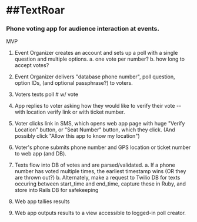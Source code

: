 ##TextRoar
=====
### Phone voting app for audience interaction at events.

MVP

  1. Event Organizer creates an account and sets up a poll with a single question and multiple options.
    a. one vote per number?
    b. how long to accept votes?
  
  2. Event Organizer delivers "database phone number", poll question, option IDs, (and optional passphrase?) to voters.

  3. Voters texts poll # w/ vote

  4. App replies to voter asking how they would like to verify their vote --  with location verify link or with ticket number.

  5. Voter clicks link in SMS, which opens web app page with huge "Verify Location" button, or "Seat Number" button, which they click. (And possibly click "Allow this app to know my location")

  6. Voter's phone submits phone number and GPS location or ticket number to web app (and DB).
  
  7. Texts flow into DB of votes and are parsed/validated.
    a. If a phone number has voted multiple times, the earliest timestamp wins (OR they are thrown out?)
    b. Alternately, make a request to Twilio DB for texts occuring between start_time and end_time, capture these in Ruby, and store into Rails DB for safekeeping

  8. Web app tallies results

  9. Web app outputs results to a view accessible to logged-in poll creator.